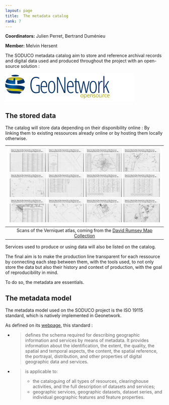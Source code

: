 ```yaml
---
layout: page
title:  The metadata catalog
rank: 7
---
```


**Coordinators:** Julien Perret, Bertrand Duménieu

**Member:** Melvin Hersent

The SODUCO metadata catalog aim to store and reference archival records and digital data used and produced throughout the project with an open-source solution :

[![SODUCO catalogue](./public/images/geonetwork3-logo.png)](https://geonetwork-opensource.org/)

## The stored data

The catalog will store data depending on their disponibility online : By linking them to existing ressources already online or by hosting them locally otherwise.

| ![verniquet scans](./public/images/geonetwork_screenshot.png) |
|:--:|
| Scans of the Verniquet atlas, coming from the [David Rumsey Map Collection](https://www.davidrumsey.com/) |

Services used to produce or using data will also be listed on the catalog.

The final aim is to make the production line transparent for each ressource by connecting each step between them, with the tools used, to not only store the data but also their history and context of production, with the goal of reproducibility in mind.

To do so, the metadata are essentials.

## The metadata model

The metadata model used on the SODUCO project is the ISO 19115 standard, which is natively implemented in Geonetwork.

As defined on its [webpage](https://www.iso.org/standard/53798.html), this standard :

- > defines the schema required for describing geographic information and services by means of metadata. It provides information about the identification, the extent, the quality, the spatial and temporal aspects, the content, the spatial reference, the portrayal, distribution, and other properties of digital geographic data and services.
- > is applicable to:
  >  
  > - the cataloguing of all types of resources, clearinghouse activities, and the full description of datasets and services;
  > - geographic services, geographic datasets, dataset series, and individual geographic features and feature properties.
